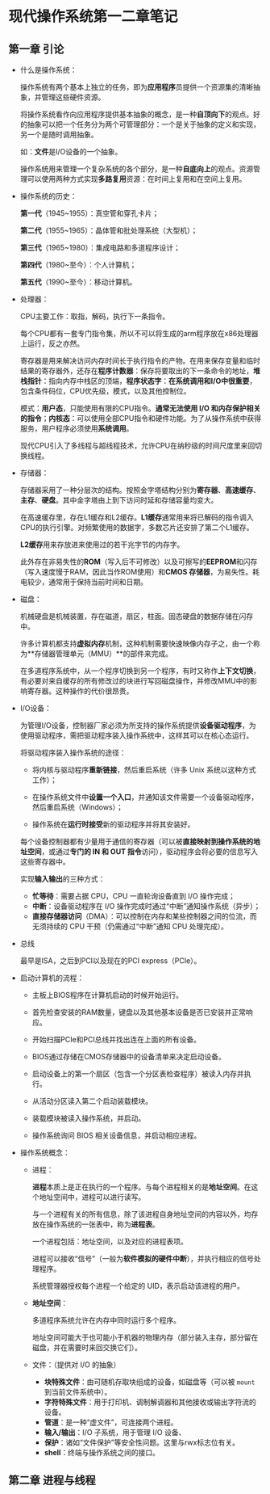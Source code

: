 # 现代操作系统第一二章笔记

## 第一章 引论

- 什么是操作系统：

  操作系统有两个基本上独立的任务，即为**应用程序**员提供一个资源集的清晰抽象，并管理这些硬件资源。

  将操作系统看作向应用程序提供基本抽象的概念，是一种**自顶向下**的观点。好的抽象可以把一个任务分为两个可管理部分：一个是关于抽象的定义和实现，另一个是随时调用抽象。

  如：**文件**是I/O设备的一个抽象。

  操作系统用来管理一个复杂系统的各个部分，是一种**自底向上**的观点。资源管理可以使用两种方式实现**多路复用**资源：在时间上复用和在空间上复用。

- 操作系统的历史：

  **第一代**（1945~1955）：真空管和穿孔卡片；

  **第二代**（1955~1965）：晶体管和批处理系统（大型机）；

  **第三代**（1965~1980）：集成电路和多道程序设计；

  **第四代**（1980~至今）：个人计算机；

  **第五代**（1990~至今）：移动计算机。

- 处理器：

   CPU主要工作：取指，解码，执行下一条指令。

   每个CPU都有一套专门指令集，所以不可以将生成的arm程序放在x86处理器上运行，反之亦然。

   寄存器是用来解决访问内存时间长于执行指令的产物。在用来保存变量和临时结果的寄存器外，还存在**程序计数器**：保存将要取出的下一条命令的地址，**堆栈指针**：指向内存中栈区的顶端，**程序状态字**：**在系统调用和I/O中很重要**，包含条件码位，CPU优先级，模式，以及其他控制位。

   模式：**用户态**，只能使用有限的CPU指令。**通常无法使用 I/O 和内存保护相关的指令**；**内核态**：可以使用全部CPU指令和硬件功能。为了从操作系统中获得服务，用户程序必须使用**系统调用**。

   现代CPU引入了多线程与超线程技术，允许CPU在纳秒级的时间尺度里来回切换线程。

- 存储器：

   存储器采用了一种分层次的结构。按照金字塔结构分别为**寄存器**、**高速缓存**、**主存**、**硬盘**。其中金字塔由上到下访问时延和存储容量均变大。

   在高速缓存里，存在L1缓存和L2缓存。**L1缓存**通常用来将已解码的指令调入CPU的执行引擎。对频繁使用的数据字，多数芯片还安排了第二个L1缓存。

   **L2缓存**用来存放进来使用过的若干兆字节的内存字。

   此外存在非易失性的**ROM**（写入后不可修改）以及可擦写的**EEPROM**和闪存（写入速度慢于RAM，因此当作ROM使用）和**CMOS 存储器**，为易失性。耗电较少，通常用于保持当前时间和日期。

- 磁盘：

   机械硬盘是机械装置，存在磁道，扇区，柱面。固态硬盘的数据存储在闪存中。

   许多计算机都支持**虚拟内存**机制，这种机制需要快速映像内存子之，由一个称为**存储器管理单元（MMU）**的部件来完成。

   在多道程序系统中，从一个程序切换到另一个程序，有时又称作**上下文切换**，有必要对来自缓存的所有修改过的块进行写回磁盘操作，并修改MMU中的影响寄存器。这种操作的代价很昂贵。

- I/O设备：

   为管理I/O设备，控制器厂家必须为所支持的操作系统提供**设备驱动程序**，为使用驱动程序，需把驱动程序装入操作系统中，这样其可以在核心态运行。

   将驱动程序装入操作系统的途径：

   - 将内核与驱动程序**重新链接**，然后重启系统（许多 Unix 系统以这种方式工作）；

   - 在操作系统文件中**设置一个入口**，并通知该文件需要一个设备驱动程序，然后重启系统（Windows）；

   - 操作系统在**运行时接受**新的驱动程序并将其安装好。

   每个设备控制器都有少量用于通信的寄存器（可以被**直接映射到操作系统的地址空间**，或通过**专门的 IN 和 OUT 指令**访问），驱动程序会将必要的信息写入这些寄存器中。

   实现**输入输出**的三种方式：

   - **忙等待**：需要占据 CPU，CPU 一直轮询设备直到 I/O 操作完成；
   - **中断**：设备驱动程序在 I/O 操作完成时通过“中断”通知操作系统（异步）；
   - **直接存储器访问**（DMA）：可以控制在内存和某些控制器之间的位流，而无须持续的 CPU 干预（仍需通过“中断”通知 CPU 处理完成）。

- 总线

   最早是ISA，之后到PCI以及现在的PCI express（PCIe）。

- 启动计算机的流程：

   - 主板上BIOS程序在计算机启动的时候开始运行。 

   - 首先检查安装的RAM数量，键盘以及其他基本设备是否已安装并正常响应。

   - 开始扫描PCIe和PCI总线并找出连在上面的所有设备。

   - BIOS通过存储在CMOS存储器中的设备清单来决定启动设备。

   - 启动设备上的第一个扇区（包含一个分区表检查程序）被读入内存并执行。

   - 从活动分区读入第二个启动装载模块。

   - 装载模块被读入操作系统，并启动。

   - 操作系统询问 BIOS 相关设备信息，并启动相应进程。

 - 操作系统概念：

   - 进程：

     **进程**本质上是正在执行的一个程序。与每个进程相关的是**地址空间**。在这个地址空间中，进程可以进行读写。

     与一个进程有关的所有信息，除了该进程自身地址空间的内容以外，均存放在操作系统的一张表中，称为**进程表**。

     一个进程包括：地址空间，以及对应的进程表项。

     进程可以接收“信号”（一般为**软件模拟的硬件中断**），并执行相应的信号处理程序。

     系统管理器授权每个进程一个给定的 UID，表示启动该进程的用户。

   - **地址空间**：

     多道程序系统允许在内存中同时运行多个程序。

     地址空间可能大于也可能小于机器的物理内存（部分装入主存，部分留在磁盘，并在需要时来回交换它们）。

   - 文件：（提供对 I/O 的抽象）

     - **块特殊文件**：由可随机存取块组成的设备，如磁盘等（可以被 `mount` 到当前文件系统中）。
     - **字符特殊文件**：用于打印机、调制解调器和其他接收或输出字符流的设备。
     - **管道**：是一种“虚文件”，可连接两个进程。
     - **输入/输出**：I/O 子系统，用于管理 I/O 设备、
     - **保护**：诸如“文件保护”等安全性问题。这里与rwx标志位有关。
     - **shell**：终端与操作系统之间的接口。



## 第二章 进程与线程

